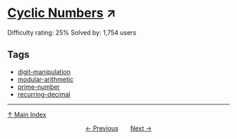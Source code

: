 # [Cyclic Numbers](https://projecteuler.net/problem=358) ↗️

Difficulty rating: 25%
Solved by: 1,754 users
## Tags

- [digit-manipulation](../tags/digit-manipulation.md)
- [modular-arithmetic](../tags/modular-arithmetic.md)
- [prime-number](../tags/prime-number.md)
- [recurring-decimal](../tags/recurring-decimal.md)



---

[↑ Main Index](../README.md)


<div align=center><a href='357.md'>← Previous</a> &nbsp;&nbsp; &nbsp;&nbsp;  <a href='359.md'>Next →</a></div>
